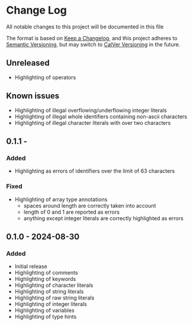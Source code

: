 # Change Log

All notable changes to this project will be documented in this file

The format is based on [Keep a Changelog](https://keepachangelog.com/en/1.1.0/),
and this project adheres to [Semantic Versioning](https://semver.org/spec/v2.0.0.html),
but may switch to [CalVer Versioning](https://calver.org/) in the future.

## Unreleased

- Highlighting of operators

## Known issues

- Highlighting of illegal overflowing/underflowing integer literals
- Highlighting of illegal whole identifiers containing non-ascii characters
- Highlighting of illegal character literals with over two characters

## 0.1.1 -

### Added

- Highlighting as errors of identifiers over the limit of 63 characters

### Fixed

- Highlighting of array type annotations
    - spaces around length are correctly taken into account
    - length of 0 and 1 are reported as errors
    - anything except integer literals are correctly highlighted as errors

## 0.1.0 - 2024-08-30

### Added

- Initial release
- Highlighting of comments
- Highlighting of keywords
- Highlighting of character literals
- Highlighting of string literals
- Highlighting of raw string literals
- Highlighting of integer literals
- Highlighting of variables
- Highlighting of type hints
